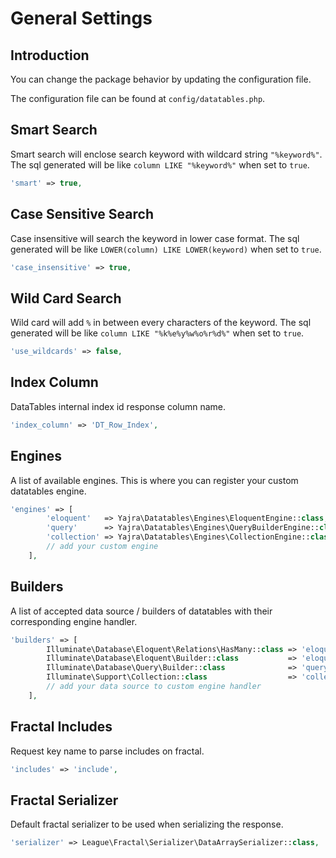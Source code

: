 # General Settings

## Introduction
You can change the package behavior by updating the configuration file.

The configuration file can be found at `config/datatables.php`.

<a name="smart-search"></a>
## Smart Search
Smart search will enclose search keyword with wildcard string `"%keyword%"`.
The sql generated will be like `column LIKE "%keyword%"` when set to `true`.

```php
'smart' => true,
```

<a name="case-sensitivity"></a>
## Case Sensitive Search
Case insensitive will search the keyword in lower case format.
The sql generated will be like `LOWER(column) LIKE LOWER(keyword)` when set to `true`.

```php
'case_insensitive' => true,
```

<a name="wild-card"></a>
## Wild Card Search
Wild card will add `%` in between every characters of the keyword.
The sql generated will be like `column LIKE "%k%e%y%w%o%r%d%"` when set to `true`.

```php
'use_wildcards' => false,
```

<a name="index-column"></a>
## Index Column
DataTables internal index id response column name.

```php
'index_column' => 'DT_Row_Index',
```

<a name="engines"></a>
## Engines
A list of available engines.
This is where you can register your custom datatables engine.

```php
'engines' => [
        'eloquent'   => Yajra\Datatables\Engines\EloquentEngine::class,
        'query'      => Yajra\Datatables\Engines\QueryBuilderEngine::class,
        'collection' => Yajra\Datatables\Engines\CollectionEngine::class,
        // add your custom engine
    ],
```

<a name="builders"></a>
## Builders
A list of accepted data source / builders of datatables with their corresponding engine handler.

```php
'builders' => [
        Illuminate\Database\Eloquent\Relations\HasMany::class => 'eloquent',
        Illuminate\Database\Eloquent\Builder::class           => 'eloquent',
        Illuminate\Database\Query\Builder::class              => 'query',
        Illuminate\Support\Collection::class                  => 'collection',
        // add your data source to custom engine handler
    ],
```

<a name="fractal-includes"></a>
## Fractal Includes
Request key name to parse includes on fractal.

```php
'includes' => 'include',
```

<a name="fractal-serializer"></a>
## Fractal Serializer
Default fractal serializer to be used when serializing the response.

```php
'serializer' => League\Fractal\Serializer\DataArraySerializer::class,
```

